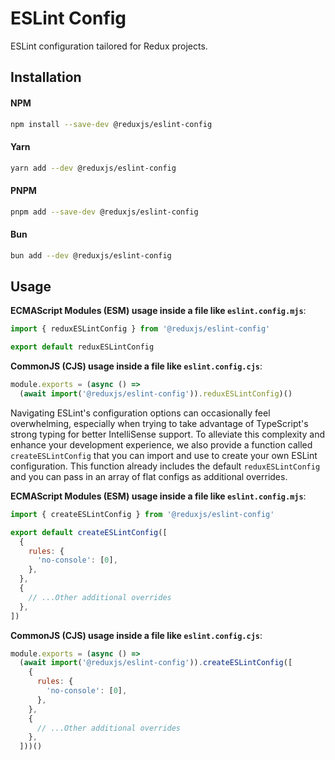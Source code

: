 # ESLint Config

ESLint configuration tailored for Redux projects.

## Installation

#### NPM

```bash
npm install --save-dev @reduxjs/eslint-config
```

#### Yarn

```bash
yarn add --dev @reduxjs/eslint-config
```

#### PNPM

```bash
pnpm add --save-dev @reduxjs/eslint-config
```

#### Bun

```bash
bun add --dev @reduxjs/eslint-config
```

## Usage

**ECMAScript Modules (ESM) usage inside a file like `eslint.config.mjs`**:

```js
import { reduxESLintConfig } from '@reduxjs/eslint-config'

export default reduxESLintConfig
```

**CommonJS (CJS) usage inside a file like `eslint.config.cjs`**:

```js
module.exports = (async () =>
  (await import('@reduxjs/eslint-config')).reduxESLintConfig)()
```

Navigating ESLint's configuration options can occasionally feel overwhelming, especially when trying to take advantage of TypeScript's strong typing for better IntelliSense support. To alleviate this complexity and enhance your development experience, we also provide a function called `createESLintConfig` that you can import and use to create your own ESLint configuration. This function already includes the default `reduxESLintConfig` and you can pass in an array of flat configs as additional overrides.

**ECMAScript Modules (ESM) usage inside a file like `eslint.config.mjs`**:

```js
import { createESLintConfig } from '@reduxjs/eslint-config'

export default createESLintConfig([
  {
    rules: {
      'no-console': [0],
    },
  },
  {
    // ...Other additional overrides
  },
])
```

**CommonJS (CJS) usage inside a file like `eslint.config.cjs`**:

```js
module.exports = (async () =>
  (await import('@reduxjs/eslint-config')).createESLintConfig([
    {
      rules: {
        'no-console': [0],
      },
    },
    {
      // ...Other additional overrides
    },
  ]))()
```
